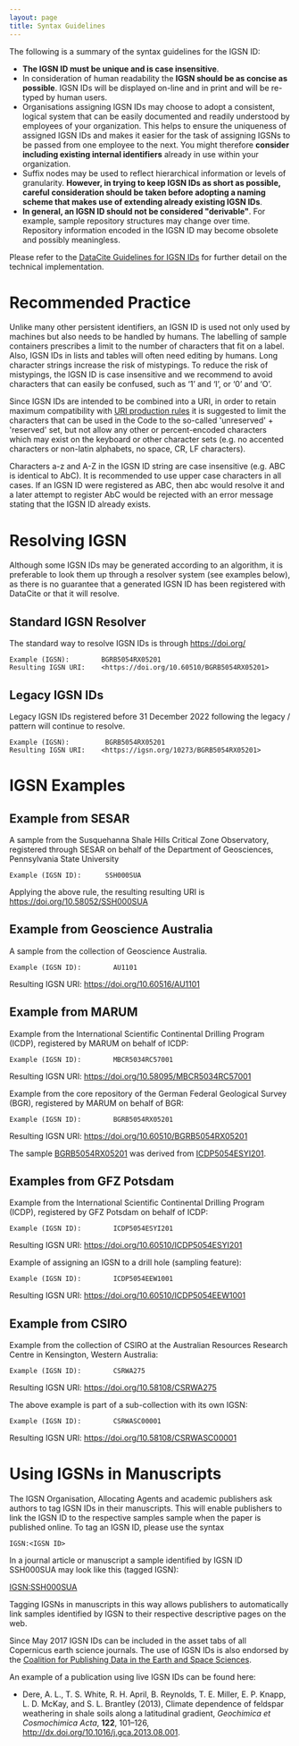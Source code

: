 ```yaml
---
layout: page
title: Syntax Guidelines
---
```


The following is a summary of the syntax guidelines for the IGSN ID:

  - **The IGSN ID must be unique and is case insensitive**.
  - In consideration of human readability the **IGSN should be as concise as possible**. IGSN IDs will be displayed on-line and in print and will be re-typed by human users.
  - Organisations assigning IGSN IDs may choose to adopt a consistent, logical system that can be easily documented and readily understood by employees of your organization. This helps to ensure the uniqueness of assigned IGSN IDs and makes it easier for the task of assigning IGSNs to be passed from one employee to the next. You might therefore **consider including existing internal identifiers** already in use within your organization.
  - Suffix nodes may be used to reflect hierarchical information or levels of granularity.  **However, in trying to keep IGSN IDs as short as possible, careful consideration should be taken before adopting a naming scheme that makes use of extending already existing IGSN IDs**.
  - **In general, an IGSN ID should not be considered "derivable"**. For example, sample repository structures may change over time. Repository information encoded in the IGSN ID may become obsolete and possibly meaningless. 

Please refer to the [DataCite Guidelines for IGSN IDs](https://support.datacite.org/docs/igsn-id-registration-guide) for further detail on the technical implementation.

# Recommended Practice #

Unlike many other persistent identifiers, an IGSN ID is used not only used by machines but also needs to be handled by humans. The labelling of sample containers prescribes a limit to the number of characters that fit on a label. Also, IGSN IDs in lists and tables will often need editing by humans. Long character strings increase the risk of mistypings. To reduce the risk of mistypings, the IGSN ID is case insensitive and we recommend to avoid characters that can easily be confused, such as ‘1’ and ‘I’, or  ‘0’ and ‘O’.

Since IGSN IDs are intended to be combined into a URI, in order to retain maximum compatibility with [URI production rules](http://tools.ietf.org/html/rfc3986) it is suggested to limit the characters that can be used in the Code to the so-called 'unreserved' + 'reserved' set, but not allow any other or percent-encoded characters which may exist on the keyboard or other character sets (e.g. no accented characters or non-latin alphabets, no space, CR, LF characters). 

Characters a-z and A-Z in the IGSN ID string are case insensitive (e.g. ABC is identical to AbC). It is recommended to use upper case characters in all cases. If an IGSN ID were registered as ABC, then abc would resolve it and a later attempt to register AbC would be rejected with an error message stating that the IGSN ID already exists.

# Resolving IGSN #

Although some IGSN IDs may be generated according to an algorithm, it is preferable to look them up through a resolver system (see examples below), as there is no guarantee that a generated IGSN ID has been registered with DataCite or that it will resolve.

## Standard IGSN Resolver ##

The standard way to resolve IGSN IDs is through https://doi.org/

    Example (IGSN):        BGRB5054RX05201
	Resulting IGSN URI:    <https://doi.org/10.60510/BGRB5054RX05201>
	
## Legacy IGSN IDs ##

Legacy IGSN IDs registered before 31 December 2022 following the legacy <IGSN prefix>/<igsn> pattern will continue to resolve.

	Example (IGSN):        	BGRB5054RX05201
	Resulting IGSN URI:    <https://igsn.org/10273/BGRB5054RX05201>

# IGSN Examples #

## Example from SESAR ##

A sample from the Susquehanna Shale Hills Critical Zone Observatory, registered through SESAR on behalf of the Department of Geosciences, Pennsylvania State University
	
    Example (IGSN ID):      SSH000SUA

Applying the above rule, the resulting resulting URI is <https://doi.org/10.58052/SSH000SUA>
	
## Example from Geoscience Australia ##

A sample from the collection of Geoscience Australia.

    Example (IGSN ID):        AU1101

Resulting IGSN URI:  <https://doi.org/10.60516/AU1101>

## Example from MARUM ##

Example from the International Scientific Continental Drilling Program (ICDP), registered by MARUM on behalf of ICDP:

    Example (IGSN ID):        MBCR5034RC57001
	
Resulting IGSN URI:  <https://doi.org/10.58095/MBCR5034RC57001>

Example from the core repository of the German Federal Geological Survey (BGR), registered by MARUM on behalf of BGR:

    Example (IGSN ID):        BGRB5054RX05201

Resulting IGSN URI:  <https://doi.org/10.60510/BGRB5054RX05201>
	
The sample [BGRB5054RX05201](https://doi.org/10.60510/BGRB5054RX05201) was derived from [ICDP5054ESYI201](https://doi.org/10.60510/ICDP5054ESYI201).

## Examples from GFZ Potsdam ##

Example from the International Scientific Continental Drilling Program (ICDP), registered by GFZ Potsdam on behalf of ICDP:

	Example (IGSN ID):        ICDP5054ESYI201

Resulting IGSN URI:  <https://doi.org/10.60510/ICDP5054ESYI201>

Example of assigning an IGSN to a drill hole (sampling feature):

    Example (IGSN ID):        ICDP5054EEW1001

Resulting IGSN URI:  <https://doi.org/10.60510/ICDP5054EEW1001>

## Example from CSIRO ##

Example from the collection of CSIRO at the Australian Resources Research Centre in Kensington, Western Australia:

    Example (IGSN ID):        CSRWA275
	
Resulting IGSN URI:  <https://doi.org/10.58108/CSRWA275>

The above example is part of a sub-collection with its own IGSN:

    Example (IGSN ID):        CSRWASC00001
	
Resulting IGSN URI:   <https://doi.org/10.58108/CSRWASC00001>
	
	
	
# Using IGSNs in Manuscripts #

The IGSN Organisation, Allocating Agents and academic publishers ask authors to tag IGSN IDs in their manuscripts. This will enable publishers to link the IGSN ID to the respective samples sample when the paper is published online. To tag an IGSN ID, please use the syntax

    IGSN:<IGSN ID> 

In a journal article or manuscript a sample identified by IGSN ID SSH000SUA may look like this (tagged IGSN):

[IGSN:SSH000SUA](http://doi.org/10.58052/SSH000SUA)

Tagging IGSNs in manuscripts in this way allows publishers to automatically link samples identified by IGSN to their respective descriptive pages on the web. 

Since May 2017 IGSN IDs can be included in the asset tabs of all Copernicus earth science journals. The use of IGSN IDs is also endorsed by the [Coalition for Publishing Data in the Earth and Space Sciences](http://www.copdess.org/).

An example of a publication using live IGSN IDs can be found here:

  * Dere, A. L., T. S. White, R. H. April, B. Reynolds, T. E. Miller, E. P. Knapp, L. D. McKay, and S. L. Brantley (2013), Climate dependence of feldspar weathering in shale soils along a latitudinal gradient, *Geochimica et Cosmochimica Acta*, **122**, 101–126, <http://dx.doi.org/10.1016/j.gca.2013.08.001>.

  